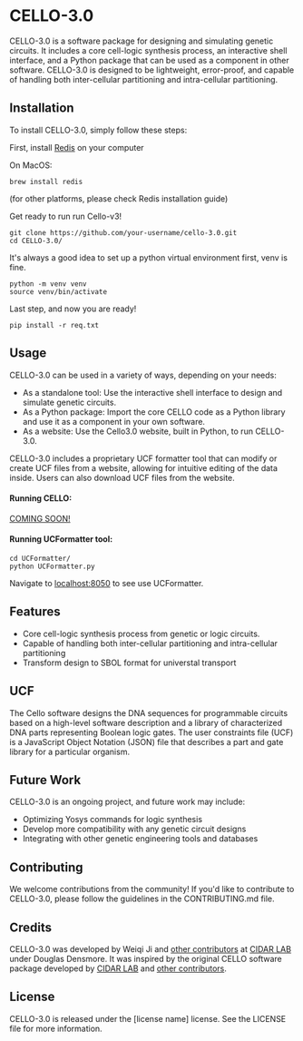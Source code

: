 # CELLO-3.0

CELLO-3.0 is a software package for designing and simulating genetic circuits. It includes a core cell-logic synthesis process, an interactive shell interface, and a Python package that can be used as a component in other software. CELLO-3.0 is designed to be lightweight, error-proof, and capable of handling both inter-cellular partitioning and intra-cellular partitioning.

## Installation

To install CELLO-3.0, simply follow these steps:

First, install [Redis](https://redis.io/docs/getting-started/installation/) on your computer

On MacOS:
```
brew install redis
```
(for other platforms, please check Redis installation guide)


Get ready to run run Cello-v3!
```
git clone https://github.com/your-username/cello-3.0.git
cd CELLO-3.0/
```

It's always a good idea to set up a python virtual environment first, venv is fine.
```
python -m venv venv
source venv/bin/activate
```

Last step, and now you are ready!
```
pip install -r req.txt
```


## Usage

CELLO-3.0 can be used in a variety of ways, depending on your needs:

- As a standalone tool: Use the interactive shell interface to design and simulate genetic circuits.
- As a Python package: Import the core CELLO code as a Python library and use it as a component in your own software.
- As a website: Use the Cello3.0 website, built in Python, to run CELLO-3.0.

CELLO-3.0 includes a proprietary UCF formatter tool that can modify or create UCF files from a website, allowing for intuitive editing of the data inside. Users can also download UCF files from the website.

#### Running CELLO:

[COMING SOON!]()

#### Running UCFormatter tool:

```
cd UCFormatter/
python UCFormatter.py
```
Navigate to [localhost:8050]() to see use UCFormatter.

## Features

* Core cell-logic synthesis process from genetic or logic circuits.
* Capable of handling both inter-cellular partitioning and intra-cellular partitioning
* Transform design to SBOL format for universtal transport

## UCF

The Cello software designs the DNA sequences for programmable circuits based on a high-level software description and a library of characterized DNA parts representing Boolean logic gates. The user constraints file (UCF) is a JavaScript Object Notation (JSON) file that describes a part and gate library for a particular organism.

## Future Work

CELLO-3.0 is an ongoing project, and future work may include:

* Optimizing Yosys commands for logic synthesis
* Develop more compatibility with any genetic circuit designs
* Integrating with other genetic engineering tools and databases

## Contributing

We welcome contributions from the community! If you'd like to contribute to CELLO-3.0, please follow the guidelines in the CONTRIBUTING.md file.

## Credits

CELLO-3.0 was developed by Weiqi Ji and [other contributors]() at [CIDAR LAB](https://www.cidarlab.org) under Douglas Densmore. It was inspired by the original CELLO software package developed by [CIDAR LAB](https://www.cidarlab.org) and [other contributors]().

## License

CELLO-3.0 is released under the [license name] license. See the LICENSE file for more information.